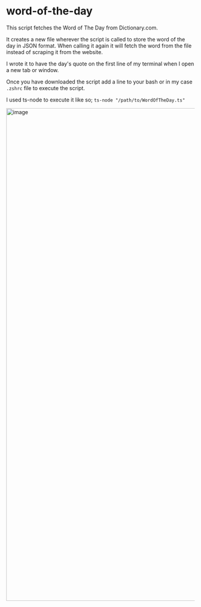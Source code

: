 # word-of-the-day 

This script fetches the Word of The Day from Dictionary.com.

It creates a new file wherever the script is called to store the word of the day in JSON format. When calling it again it will fetch the word from the file instead of scraping it from the website.

I wrote it to have the day's quote on the first line of my terminal when I open a new tab or window.

Once you have downloaded the script add a line to your bash or in my case `.zshrc` file to execute the script.

I used ts-node to execute it like so;
`ts-node "/path/to/WordOfTheDay.ts"`


<img width="1313" alt="image" src="https://github.com/samkeshmiri/word-of-the-day/assets/47006111/a2cede25-16ca-44fa-bf50-bd87d14df286">
